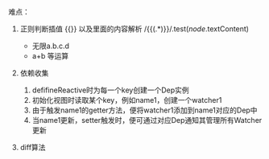 难点： 

1. 正则判断插值 {{}}  以及里面的内容解析  /\{\{(.*)\}\}/.test(*node*.textContent)

   - 无限a.b.c.d 
   - a+b 等运算

2. 依赖收集

   1. defifineReactive时为每一个key创建一个Dep实例
   2. 初始化视图时读取某个key，例如name1，创建一个watcher1
   3. 由于触发name1的getter方法，便将watcher1添加到name1对应的Dep中 
   4. 当name1更新，setter触发时，便可通过对应Dep通知其管理所有Watcher更新

3. diff算法  



